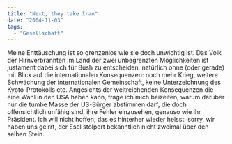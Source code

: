 ```yaml
---
title: "Next, they take Iran"
date: "2004-11-03"
tags:
  - "Gesellschaft"
---
```


Meine Enttäuschung ist so grenzenlos wie sie doch unwichtig ist. Das Volk der Hirnverbrannten im Land der zwei unbegrenzten Möglichkeiten ist justament dabei sich für Bush zu entscheiden, natürlich ohne (oder gerade) mit Blick auf die internationalen Konsequenzen: noch mehr Krieg, weitere Schwächung der internationalen Gemeinschaft, keine Unterzeichnung des Kyoto-Protokolls etc. Angesichts der weitreichenden Konsequenzen die eine Wahl in den USA haben kann, frage ich mich beizeiten, warum darüber nur die tumbe Masse der US-Bürger abstimmen darf, die doch offensichtlich unfähig sind, ihre Fehler einzusehen, genauso wie ihr Präsident. Ich will nicht hoffen, das es hinterher wieder heisst: sorry, wir haben uns geirrt, der Esel stolpert bekanntlich nicht zweimal über den selben Stein.
